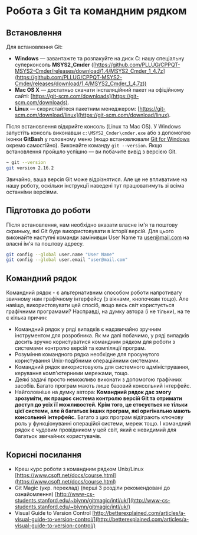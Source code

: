 # Робота з Git та командним рядком

## Встановлення

Для встановлення Git:
  * **Windows** —  завантажте та розпакуйте на диск С: нашу спеціальну суперконсоль **MSYS2_Cmder** ([https://github.com/PLLUG/CPPQT-MSYS2-Cmder/releases/download/1.4/MSYS2_Cmder_1_4.7z](https://github.com/PLLUG/CPPQT-MSYS2-Cmder/releases/download/1.4/MSYS2_Cmder_1_4.7z)) 
  * **Mac OS X** — достатньо скачати   інсталяційний   пакет   на   офіційному   сайті: [https://git-scm.com/downloads](https://git-scm.com/downloads).   
  * **Linux** — скористайтеся пакетним менеджером: [https://git-scm.com/download/linux](https://git-scm.com/download/linux).

Після встановлення  відкрийте консоль (Linux та Mac OS). У Windows запустіть консоль виконавши `c:\MSYS2_Cmder\cmder.exe` або з допомогою іконки **GitBash** у головному меню (якщо встановлювали [Git for Windows](https://git-scm.com/downloads) окремо самостійно). Виконайте команду  ```git --version```. Якщо встановлення пройшло успішно — ви побачите вивід з версією  Git.

```bash
~ git --version
git version 2.16.2
```

Звичайно, ваша версія Git може відрізнятися. Але це не впливатиме на нашу роботу, оскільки  інструкції наведені тут працюватимуть зі всіма останніми версіями.

## Підготовка до роботи

Після встановлення, нам необхідно вказати власне ім'я та поштову скриньку, які Git буде використовувати в історії версій. Для цього виконайте наступні команди замінивши User Name та user@mail.com на власні ім'я та поштову адресу.

 ```bash
 git config --global user.name "User Name"
 git config --global user.email "user@mail.com"
 ``` 
 
## Командний рядок

Командний рядок - є альтернативним способом роботи напротивагу звичному нам графічному інтерфейсу (з вікнами, кнопочкам тощо). Але навіщо, використовувати цей спосіб, якщо весь світ користується графічними програмами? Насправді, на думку автора (і не тільки), на те є кілька причин:
 * Командний рядок у ряді випадків є надзвичайно зручним інструментом для розробника. Як ми далі побачимо, у ряді випадків досить зручно користуватися командним рядком для роботи з системами контролю версій та компіляції програм.
 * Розуміння командного рядка необхідне для просунутого користування Unix-подібними операційними системами. 
 * Командний рядок використовують для системного адміністрування, керування комп'ютерними мережами, тощо.
 * Деякі задачі просто неможливо виконати з допомогою графічних засобів. Багато програм мають лише базовий консольний інтерфейс.
 * Найголовніше на думку автора: **Командний рядок дає змогу зрозуміти, як працює система контролю версій Git та отримати доступ до усіх її можливостей. Крім того, це стосується не тільки цієї системи, але й багатьох інших програм, які оригінально мають консольний інтерфейс.** Багато з цих програм відіграють ключову роль у функціонуванні операційої системи, мереж тощо. І командний рядок є чудовим провідником у цей світ, який є невидимий для багатьох звичайних користувачів. 

## Корисні посилання
* Креш курс роботи з командним рядком  Unix/Linux  [https://www.csoft.net/docs/course.html](https://www.csoft.net/docs/course.html)
* Git Magic (укр. переклад) (перші 3 розділи рекомендовані до ознайомлення) [http://www-cs-students.stanford.edu/~blynn/gitmagic/intl/uk/](http://www-cs-students.stanford.edu/~blynn/gitmagic/intl/uk/)
* Visual Guide to Version Control [http://betterexplained.com/articles/a-visual-guide-to-version-control/](http://betterexplained.com/articles/a-visual-guide-to-version-control/)